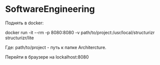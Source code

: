 # SoftwareEngineering
Поднять в docker:

docker run -it --rm -p 8080:8080 -v path/to/project:/usr/local/structurizr structurizr/lite

Где: path/to/project - путь к папке Architercture. 

Перейти в браузере на lockalhost:8080


